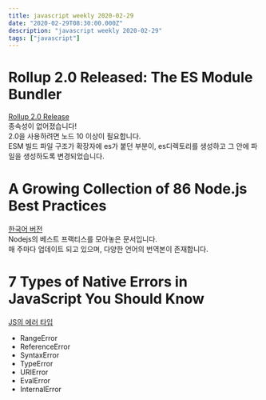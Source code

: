 ```yaml
---
title: javascript weekly 2020-02-29
date: "2020-02-29T08:30:00.000Z"
description: "javascript weekly 2020-02-29"
tags: ["javascript"]
---
```


# Rollup 2.0 Released: The ES Module Bundler
<a href="https://github.com/rollup/rollup/releases/tag/v2.0.0" target="_blank">Rollup 2.0 Release</a>  
종속성이 없어졌습니다!  
2.0을 사용하려면 노드 10 이상이 필요합니다.  
ESM 빌드 파일 구조가 확장자에 es가 붙던 부분이, es디렉토리를 생성하고 그 안에 파일을 생성하도록 변경되었습니다.


# A Growing Collection of 86 Node.js Best Practices
<a href="https://github.com/goldbergyoni/nodebestpractices/blob/master/README.korean.md" target="_blank">한국어 버전</a>  
Nodejs의 베스트 프랙티스를 모아놓은 문서입니다.  
매 주마다 업데이트 되고 있으며, 다양한 언어의 번역본이 존재합니다.


# 7 Types of Native Errors in JavaScript You Should Know
<a href="https://blog.bitsrc.io/types-of-native-errors-in-javascript-you-must-know-b8238d40e492" target="_blank">JS의 에러 타입</a>  
+ RangeError
+ ReferenceError
+ SyntaxError
+ TypeError
+ URIError
+ EvalError
+ InternalError


